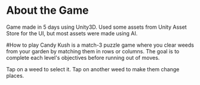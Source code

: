 # About the Game
Game made in 5 days using Unity3D. Used some assets from Unity Asset Store for the UI, but most assets were made using AI.

#How to play
Candy Kush is a match-3 puzzle game where you clear weeds from your garden by matching them in rows or columns. The goal is to complete each level's objectives before running out of moves.

Tap on a weed to select it. Tap on another weed to make them change places.
